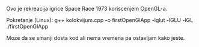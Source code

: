 Ovo je rekreacija igrice Space Race 1973 koriscenjem OpenGL-a.


Pokretanje (Linux): 
g++ kolokvijum.cpp -o firstOpenGlApp -lglut -lGLU -lGL
./firstOpenGlApp 


Moze da se smanji dosta kod ali nema vremena pa ostavljam kako jeste.



